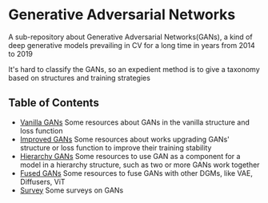 # Generative Adversarial Networks

A sub-repository about Generative Adversarial Networks(GANs), a kind of deep generative models prevailing in CV for a long time in years from 2014 to 2019

It's hard to classify the GANs, so an expedient method is to give a taxonomy based on structures and training strategies

## Table of Contents
* [Vanilla GANs](./vanilla.md)
  Some resources about GANs in the vanilla structure and loss function
* [Improved GANs](./improved.md)
  Some resources about works upgrading GANs' structure or loss function to improve their training stability
* [Hierarchy GANs](./hierarchy.md)
  Some resources to use GAN as a component for a model in a hierarchy structure, such as two or more GANs work together
* [Fused GANs](./fused.md)
  Some resources to fuse GANs with other DGMs, like VAE, Diffusers, ViT
* [Survey](./survey.md)
  Some surveys on GANs